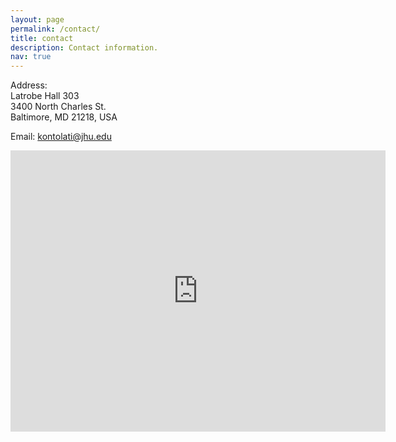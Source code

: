 ```yaml
---
layout: page
permalink: /contact/
title: contact
description: Contact information.
nav: true
---
```


Address:   
Latrobe Hall 303  
3400 North Charles St.  
Baltimore, MD 21218, USA  

Email: [kontolati@jhu.edu](mailto:kontolati@jhu.edu)

<iframe src="https://www.google.com/maps/embed?pb=!1m18!1m12!1m3!1d3086.2586505452177!2d-76.62297054857589!3d39.32772502896676!2m3!1f0!2f0!3f0!3m2!1i1024!2i768!4f13.1!3m3!1m2!1s0x89c804dfa65e2a7b%3A0xee939e37a1db3fb3!2sLatrobe%20Hall%2C%20Baltimore%2C%20MD%2021218!5e0!3m2!1sen!2sus!4v1646331870488!5m2!1sen!2sus" width="600" height="450" style="border:0;" allowfullscreen="" loading="lazy"></iframe>
